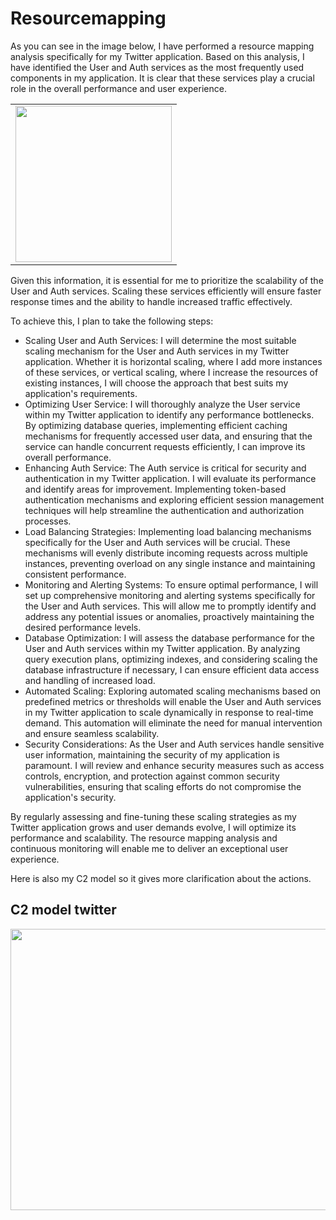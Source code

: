 # Resourcemapping
As you can see in the image below, I have performed a resource mapping analysis specifically for my Twitter application. Based on this analysis, I have identified the User and Auth services as the most frequently used components in my application. It is clear that these services play a crucial role in the overall performance and user experience.

<table>
  <tr>
    <td><img src="https://i.postimg.cc/QdF7xrY2/Scherm-afbeelding-2023-06-04-om-21-03-16.png" height=250></td>
  </tr>
</table>

Given this information, it is essential for me to prioritize the scalability of the User and Auth services. Scaling these services efficiently will ensure faster response times and the ability to handle increased traffic effectively.

To achieve this, I plan to take the following steps:

- Scaling User and Auth Services: I will determine the most suitable scaling mechanism for the User and Auth services in my Twitter application. Whether it is horizontal scaling, where I add more instances of these services, or vertical scaling, where I increase the resources of existing instances, I will choose the approach that best suits my application's requirements.
- Optimizing User Service: I will thoroughly analyze the User service within my Twitter application to identify any performance bottlenecks. By optimizing database queries, implementing efficient caching mechanisms for frequently accessed user data, and ensuring that the service can handle concurrent requests efficiently, I can improve its overall performance.
- Enhancing Auth Service: The Auth service is critical for security and authentication in my Twitter application. I will evaluate its performance and identify areas for improvement. Implementing token-based authentication mechanisms and exploring efficient session management techniques will help streamline the authentication and authorization processes.
- Load Balancing Strategies: Implementing load balancing mechanisms specifically for the User and Auth services will be crucial. These mechanisms will evenly distribute incoming requests across multiple instances, preventing overload on any single instance and maintaining consistent performance.
- Monitoring and Alerting Systems: To ensure optimal performance, I will set up comprehensive monitoring and alerting systems specifically for the User and Auth services. This will allow me to promptly identify and address any potential issues or anomalies, proactively maintaining the desired performance levels.
- Database Optimization: I will assess the database performance for the User and Auth services within my Twitter application. By analyzing query execution plans, optimizing indexes, and considering scaling the database infrastructure if necessary, I can ensure efficient data access and handling of increased load.
- Automated Scaling: Exploring automated scaling mechanisms based on predefined metrics or thresholds will enable the User and Auth services in my Twitter application to scale dynamically in response to real-time demand. This automation will eliminate the need for manual intervention and ensure seamless scalability.
- Security Considerations: As the User and Auth services handle sensitive user information, maintaining the security of my application is paramount. I will review and enhance security measures such as access controls, encryption, and protection against common security vulnerabilities, ensuring that scaling efforts do not compromise the application's security.

By regularly assessing and fine-tuning these scaling strategies as my Twitter application grows and user demands evolve, I will optimize its performance and scalability. The resource mapping analysis and continuous monitoring will enable me to deliver an exceptional user experience.


Here is also my C2 model so it gives more clarification about the actions.

## C2 model twitter

<img src="https://i.postimg.cc/BZpzb0F8/Scherm-afbeelding-2023-05-25-om-09-40-58.png" width=550 height=450>

